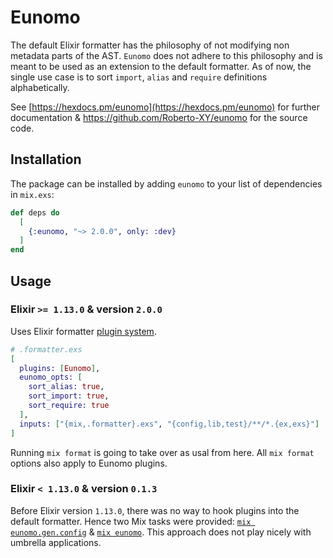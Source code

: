 # Eunomo

The default Elixir formatter has the philosophy of not modifying non metadata parts of the AST.
`Eunomo` does not adhere to this philosophy and is meant to be used as an extension to the default
formatter. As of now, the single use case is to sort `import`, `alias` and `require` definitions
alphabetically.

See [https://hexdocs.pm/eunomo](https://hexdocs.pm/eunomo) for further documentation &
https://github.com/Roberto-XY/eunomo for the source code.


## Installation

The package can be installed by adding `eunomo` to your list of dependencies in `mix.exs`:

```elixir
def deps do
  [
    {:eunomo, "~> 2.0.0", only: :dev}
  ]
end
```

## Usage

### Elixir `>= 1.13.0` & version `2.0.0`

Uses Elixir formatter [plugin
system](https://hexdocs.pm/mix/1.13.0/Mix.Tasks.Format.html#module-plugins).

```elixir
# .formatter.exs
[
  plugins: [Eunomo],
  eunomo_opts: [
    sort_alias: true,
    sort_import: true,
    sort_require: true
  ],
  inputs: ["{mix,.formatter}.exs", "{config,lib,test}/**/*.{ex,exs}"]
]
```

Running `mix format` is going to take over as usal from here. All `mix format` options also apply to
Eunomo plugins.

### Elixir `< 1.13.0` & version `0.1.3 `

Before Elixir version `1.13.0`, there was no way to hook plugins into the default formatter. Hence
two Mix tasks were provided: [`mix
eunomo.gen.config`](https://hexdocs.pm/eunomo/0.1.3/Mix.Tasks.Eunomo.Gen.Config.html) & [`mix
eunomo`](https://hexdocs.pm/eunomo/0.1.3/Mix.Tasks.Eunomo.html#content). This approach does not play
nicely with umbrella applications.
